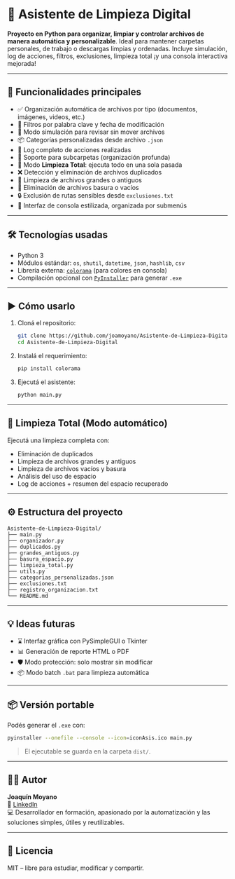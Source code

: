 
# 🧹 Asistente de Limpieza Digital

**Proyecto en Python para organizar, limpiar y controlar archivos de manera automática y personalizable**. Ideal para mantener carpetas personales, de trabajo o descargas limpias y ordenadas. Incluye simulación, log de acciones, filtros, exclusiones, limpieza total ¡y una consola interactiva mejorada!

---

## 🚀 Funcionalidades principales

- ✅ Organización automática de archivos por tipo (documentos, imágenes, videos, etc.)
- 🎯 Filtros por palabra clave y fecha de modificación
- 🧪 Modo simulación para revisar sin mover archivos
- 📦 Categorías personalizadas desde archivo `.json`
- 🧾 Log completo de acciones realizadas
- 📂 Soporte para subcarpetas (organización profunda)
- 🔁 Modo **Limpieza Total**: ejecuta todo en una sola pasada
- ❌ Detección y eliminación de archivos duplicados
- 🧱 Limpieza de archivos grandes o antiguos
- 🧼 Eliminación de archivos basura o vacíos
- 🔒 Exclusión de rutas sensibles desde `exclusiones.txt`
- 🎨 Interfaz de consola estilizada, organizada por submenús

---

## 🛠️ Tecnologías usadas

- Python 3
- Módulos estándar: `os`, `shutil`, `datetime`, `json`, `hashlib`, `csv`
- Librería externa: [`colorama`](https://pypi.org/project/colorama/) (para colores en consola)
- Compilación opcional con [`PyInstaller`](https://www.pyinstaller.org/) para generar `.exe`

---

## ▶️ Cómo usarlo

1. Cloná el repositorio:

   ```bash
   git clone https://github.com/joamoyano/Asistente-de-Limpieza-Digital.git
   cd Asistente-de-Limpieza-Digital
   ```

2. Instalá el requerimiento:

   ```bash
   pip install colorama
   ```

3. Ejecutá el asistente:

   ```bash
   python main.py
   ```

---

## 🧹 Limpieza Total (Modo automático)

Ejecutá una limpieza completa con:

- Eliminación de duplicados
- Limpieza de archivos grandes y antiguos
- Limpieza de archivos vacíos y basura
- Análisis del uso de espacio
- Log de acciones + resumen del espacio recuperado

---

## ⚙️ Estructura del proyecto

```
Asistente-de-Limpieza-Digital/
├── main.py
├── organizador.py
├── duplicados.py
├── grandes_antiguos.py
├── basura_espacio.py
├── limpieza_total.py
├── utils.py
├── categorias_personalizadas.json
├── exclusiones.txt
├── registro_organizacion.txt
└── README.md
```

---

## 💡 Ideas futuras

- ⌛ Interfaz gráfica con PySimpleGUI o Tkinter
- 📊 Generación de reporte HTML o PDF
- 🛡️ Modo protección: solo mostrar sin modificar
- 📦 Modo batch `.bat` para limpieza automática

---

## 📦 Versión portable

Podés generar el `.exe` con:

```bash
pyinstaller --onefile --console --icon=iconAsis.ico main.py
```

> El ejecutable se guarda en la carpeta `dist/`.

---

## 👨‍💻 Autor

**Joaquín Moyano**  
📌 [LinkedIn](https://www.linkedin.com/in/joaquin-moyano-cba)  
💻 Desarrollador en formación, apasionado por la automatización y las soluciones simples, útiles y reutilizables.

---

## 📜 Licencia

MIT – libre para estudiar, modificar y compartir.
